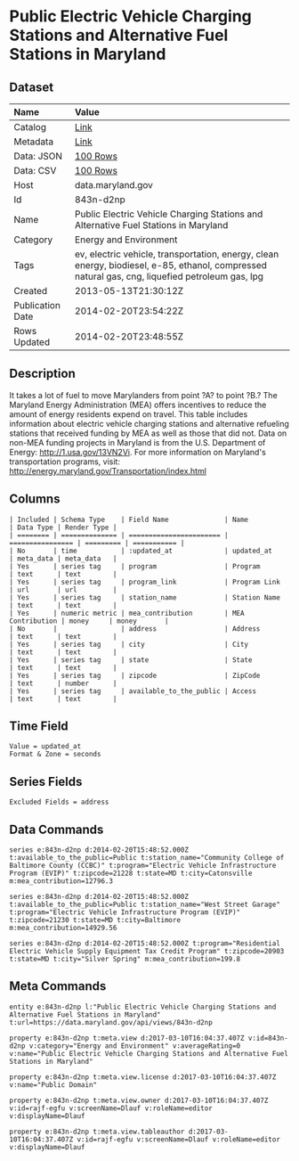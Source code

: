 # Public Electric Vehicle Charging Stations and Alternative Fuel Stations in Maryland

## Dataset

| Name | Value |
| :--- | :---- |
| Catalog | [Link](https://catalog.data.gov/dataset/public-electric-vehicle-charging-stations-and-alternative-fuel-stations-in-maryland-92724) |
| Metadata | [Link](https://data.maryland.gov/api/views/843n-d2np) |
| Data: JSON | [100 Rows](https://data.maryland.gov/api/views/843n-d2np/rows.json?max_rows=100) |
| Data: CSV | [100 Rows](https://data.maryland.gov/api/views/843n-d2np/rows.csv?max_rows=100) |
| Host | data.maryland.gov |
| Id | 843n-d2np |
| Name | Public Electric Vehicle Charging Stations and Alternative Fuel Stations in Maryland |
| Category | Energy and Environment |
| Tags | ev, electric vehicle, transportation, energy, clean energy, biodiesel, e-85, ethanol, compressed natural gas, cng, liquefied petroleum gas, lpg |
| Created | 2013-05-13T21:30:12Z |
| Publication Date | 2014-02-20T23:54:22Z |
| Rows Updated | 2014-02-20T23:48:55Z |

## Description

It takes a lot of fuel to move Marylanders from point ?A? to point ?B.? The Maryland Energy Administration (MEA) offers incentives to reduce the amount of energy residents expend on travel. This table includes information about electric vehicle charging stations and alternative refueling stations that received funding by MEA as well as those that did not. Data on non-MEA funding projects in Maryland is from the U.S. Department of Energy: http://1.usa.gov/13VN2Vi. For more information on Maryland's transportation programs, visit: http://energy.maryland.gov/Transportation/index.html

## Columns

```ls
| Included | Schema Type    | Field Name              | Name             | Data Type | Render Type |
| ======== | ============== | ======================= | ================ | ========= | =========== |
| No       | time           | :updated_at             | updated_at       | meta_data | meta_data   |
| Yes      | series tag     | program                 | Program          | text      | text        |
| Yes      | series tag     | program_link            | Program Link     | url       | url         |
| Yes      | series tag     | station_name            | Station Name     | text      | text        |
| Yes      | numeric metric | mea_contribution        | MEA Contribution | money     | money       |
| No       |                | address                 | Address          | text      | text        |
| Yes      | series tag     | city                    | City             | text      | text        |
| Yes      | series tag     | state                   | State            | text      | text        |
| Yes      | series tag     | zipcode                 | ZipCode          | text      | number      |
| Yes      | series tag     | available_to_the_public | Access           | text      | text        |
```

## Time Field

```ls
Value = updated_at
Format & Zone = seconds
```

## Series Fields

```ls
Excluded Fields = address
```

## Data Commands

```ls
series e:843n-d2np d:2014-02-20T15:48:52.000Z t:available_to_the_public=Public t:station_name="Community College of Baltimore County (CCBC)" t:program="Electric Vehicle Infrastructure Program (EVIP)" t:zipcode=21228 t:state=MD t:city=Catonsville m:mea_contribution=12796.3

series e:843n-d2np d:2014-02-20T15:48:52.000Z t:available_to_the_public=Public t:station_name="West Street Garage" t:program="Electric Vehicle Infrastructure Program (EVIP)" t:zipcode=21230 t:state=MD t:city=Baltimore m:mea_contribution=14929.56

series e:843n-d2np d:2014-02-20T15:48:52.000Z t:program="Residential Electric Vehicle Supply Equipment Tax Credit Program" t:zipcode=20903 t:state=MD t:city="Silver Spring" m:mea_contribution=199.8
```

## Meta Commands

```ls
entity e:843n-d2np l:"Public Electric Vehicle Charging Stations and Alternative Fuel Stations in Maryland" t:url=https://data.maryland.gov/api/views/843n-d2np

property e:843n-d2np t:meta.view d:2017-03-10T16:04:37.407Z v:id=843n-d2np v:category="Energy and Environment" v:averageRating=0 v:name="Public Electric Vehicle Charging Stations and Alternative Fuel Stations in Maryland"

property e:843n-d2np t:meta.view.license d:2017-03-10T16:04:37.407Z v:name="Public Domain"

property e:843n-d2np t:meta.view.owner d:2017-03-10T16:04:37.407Z v:id=rajf-egfu v:screenName=Dlauf v:roleName=editor v:displayName=Dlauf

property e:843n-d2np t:meta.view.tableauthor d:2017-03-10T16:04:37.407Z v:id=rajf-egfu v:screenName=Dlauf v:roleName=editor v:displayName=Dlauf
```